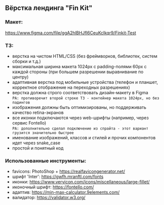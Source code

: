 ## Вёрстка лендинга "Fin Kit"

### Макет:
https://www.figma.com/file/ggA2hlBHJfI6CeuKclkqr9/Finkit-Test

### ТЗ:
- верстка на чистом HTML/CSS (без фреймворков, библиотек, систем сборки и т.д.)
- максимальная ширина макета 1024px с padding-полями 60px с каждой стороны (при большем разрешении выравнивание по центру)
- адаптивная верстка под мобильные устройства (телефон и планшет, корректное отображение на переходных разрешениях)
- верстка должна строго соответствовать дизайн-макету в Figma  
  `РА: противоречит второй строке ТЗ - контейнер макета 1024px, но без падингов`
- изображения должны быть оптимизированы, но поддерживать качество retina-экранов
- все иконки подключаются через web-шрифты (например, через сервис Fontello)  
  `РА: дополнительно сделал подключение из спрайта - этот вариант грузится значительно быстрее`
- именование изображений, классов и стилей и прочих компонентов идет через snake_case
- простой и понятный код

### Использованные инструменты:
- favicons: PhotoShop + https://realfavicongenerator.net/
- шрифт 'Inter': https://gwfh.mranftl.com/fonts
- иконки: https://www.veryicon.com/icons/miscellaneous/large-fillet/
- иконочный шрифт: https://fontello.com/
- адаптив: https://min-max-calculator.9elements.com/
- валидатор: https://validator.w3.org/